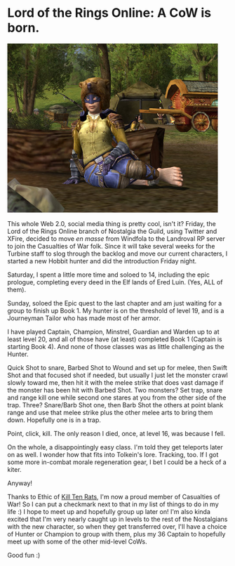 # Lord of the Rings Online: A CoW is born.

![lotroclient-2009-04-11-20-43-27-24](../uploads/2009/04/lotroclient-2009-04-11-20-43-27-24.jpg "lotroclient-2009-04-11-20-43-27-24")

This whole Web 2.0, social media thing is pretty cool, isn't it? Friday, the Lord of the Rings Online branch of Nostalgia the Guild, using Twitter and XFire, decided to move *en masse* from Windfola to the Landroval RP server to join the Casualties of War folk. Since it will take several weeks for the Turbine staff to slog through the backlog and move our current characters, I started a new Hobbit hunter and did the introduction Friday night.

Saturday, I spent a little more time and soloed to 14, including the epic prologue, completing every deed in the Elf lands of Ered Luin. (Yes, ALL of them).

Sunday, soloed the Epic quest to the last chapter and am just waiting for a group to finish up Book 1. My hunter is on the threshold of level 19, and is a Journeyman Tailor who has made most of her armor.

I have played Captain, Champion, Minstrel, Guardian and Warden up to at least level 20, and all of those have (at least) completed Book 1 (Captain is starting Book 4). And none of those classes was as little challenging as the Hunter.

Quick Shot to snare, Barbed Shot to Wound and set up for melee, then Swift Shot and that focused shot if needed, but usually I just let the monster crawl slowly toward me, then hit it with the melee strike that does vast damage if the monster has been hit with Barbed Shot. Two monsters? Set trap, snare and range kill one while second one stares at you from the other side of the trap. Three? Snare/Barb Shot one, then Barb Shot the others at point blank range and use that melee strike plus the other melee arts to bring them down. Hopefully one is in a trap.

Point, click, kill. The only reason I died, once, at level 16, was because I fell.

On the whole, a disappointingly easy class. I'm told they get teleports later on as well. I wonder how that fits into Tolkein's lore. Tracking, too. If I got some more in-combat morale regeneration gear, I bet I could be a heck of a kiter.

Anyway!

Thanks to Ethic of [Kill Ten Rats](http://www.killtenrats.com/), I'm now a proud member of Casualties of War! So I can put a checkmark next to that in my list of things to do in my life :) I hope to meet up and hopefully group up later on! I'm also kinda excited that I'm very nearly caught up in levels to the rest of the Nostalgians with the new character, so when they get transferred over, I'll have a choice of Hunter or Champion to group with them, plus my 36 Captain to hopefully meet up with some of the other mid-level CoWs.

Good fun :)

